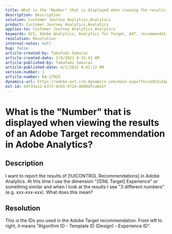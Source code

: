 ```yaml
---
title: What is the "Number" that is displayed when viewing the results of an Adobe Target recommendation in Adobe Analytics?
description: Description
solution: Customer Journey Analytics,Analytics
product: Customer Journey Analytics,Analytics
applies-to: Customer Journey Analytics,Analytics
keywords: KCS, Adobe Analytics, Analytics for Target, A4T, recommendation
resolution: Resolution
internal-notes: null
bug: false
article-created-by: Takafumi Sakurai
article-created-date: 2/8/2022 8:15:41 AM
article-published-by: Takafumi Sakurai
article-published-date: 4/1/2022 8:43:12 AM
version-number: 1
article-number: KA-17925
dynamics-url: https://adobe-ent.crm.dynamics.com/main.aspx?forceUCI=1&pagetype=entityrecord&etn=knowledgearticle&id=5fe15f46-b788-ec11-93b0-00224805eb8d
exl-id: 64f33a12-b372-4cb5-9724-dd80dfca8e1f
---
```

# What is the "Number" that is displayed when viewing the results of an Adobe Target recommendation in Adobe Analytics?

## Description

I want to report the results of [!UICONTROL Recommendations] in Adobe Analytics. At this time I use the dimension "[!DNL Target] Experience" or something similar and when I look at the results I see "3 different numbers" (e.g. xxx-xxx-xxx). What does this mean?

## Resolution


This is the IDs you used in the Adobe Target recommendation. From left to right, it means "Algorithm ID - Template ID (Design) - Experience ID".
